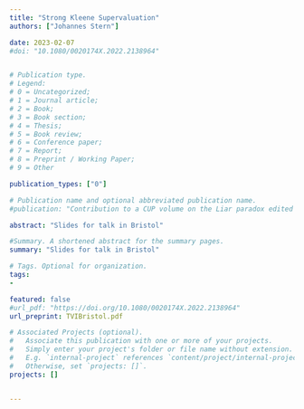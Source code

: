 ```yaml
---
title: "Strong Kleene Supervaluation"
authors: ["Johannes Stern"]

date: 2023-02-07
#doi: "10.1080/0020174X.2022.2138964"


# Publication type.
# Legend:
# 0 = Uncategorized;
# 1 = Journal article;
# 2 = Book;
# 3 = Book section;
# 4 = Thesis;
# 5 = Book review;
# 6 = Conference paper;
# 7 = Report;
# 8 = Preprint / Working Paper;
# 9 = Other

publication_types: ["0"]

# Publication name and optional abbreviated publication name.
#publication: "Contribution to a CUP volume on the Liar paradox edited by Lorenzo Rossi"

abstract: "Slides for talk in Bristol"

#Summary. A shortened abstract for the summary pages.
summary: "Slides for talk in Bristol"

# Tags. Optional for organization.
tags:
-

featured: false
#url_pdf: "https://doi.org/10.1080/0020174X.2022.2138964"
url_preprint: TVIBristol.pdf

# Associated Projects (optional).
#   Associate this publication with one or more of your projects.
#   Simply enter your project's folder or file name without extension.
#   E.g. `internal-project` references `content/project/internal-project/index.md`.
#   Otherwise, set `projects: []`.
projects: []


---
```

